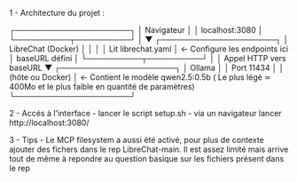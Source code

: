 1 - Architecture du projet  : 

┌─────────────────────┐
│   Navigateur        │
│   localhost:3080    │
└──────────┬──────────┘
           │
           ▼
┌─────────────────────┐
│  LibreChat (Docker) │
│                     │
│  Lit librechat.yaml │ ← Configure les endpoints ici
│  baseURL défini     │
└──────────┬──────────┘
           │
           │ Appel HTTP vers baseURL
           ▼
┌─────────────────────┐
│  Ollama             │
│  Port 11434         │
│  (hôte ou Docker)   │ <- Contient le modèle qwen2.5:0.5b ( Le plus légé ≃ 400Mo et le plus faible en quantité de paramètres) 
└─────────────────────┘

2 - Accés à l'interface
    - lancer le script setup.sh 
    - via un navigateur lancer http://localhost:3080/

3 - Tips
    -  Le MCP filesystem a aussi été activé, pour plus de contexte ajouter des fichers  dans le rep LibreChat-main. Il est assez limité mais arrive tout de même à repondre au question basique sur les fichiers présent dans le rep

